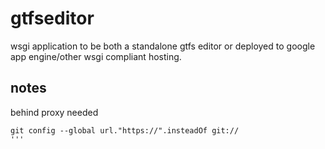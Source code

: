 gtfseditor
==========

wsgi application to be both a standalone gtfs editor or deployed to google app engine/other wsgi compliant hosting.

notes
-----
behind proxy needed
```
git config --global url."https://".insteadOf git://
'''
